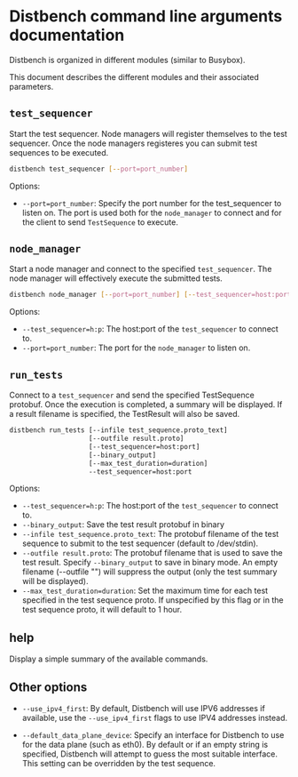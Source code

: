 # Distbench command line arguments documentation

Distbench is organized in different modules (similar to Busybox).

This document describes the different modules and their associated parameters.

## `test_sequencer`

Start the test sequencer. Node managers will register themselves to the test
sequencer. Once the node managers registeres you can submit test sequences to
be executed.

``` bash
distbench test_sequencer [--port=port_number]
```

Options:
- `--port=port_number`: Specify the port number for the test\_sequencer to
  listen on. The port is used both for the `node_manager` to connect and for
  the client to send `TestSequence` to execute.

## `node_manager`

Start a node manager and connect to the specified `test_sequencer`. The
node manager will effectively execute the submitted tests.

``` bash
distbench node_manager [--port=port_number] [--test_sequencer=host:port]
```

Options:
- `--test_sequencer=h:p`: The host:port of the `test_sequencer` to connect to.
- `--port=port_number`: The port for the `node_manager` to listen on.

## `run_tests`

Connect to a `test_sequencer` and send the specified TestSequence protobuf. Once
the execution is completed, a summary will be displayed. If a result filename is
specified, the TestResult will also be saved.

``` bash
distbench run_tests [--infile test_sequence.proto_text]
                    [--outfile result.proto]
                    [--test_sequencer=host:port]
                    [--binary_output]
                    [--max_test_duration=duration]
                    --test_sequencer=host:port
```

Options:
- `--test_sequencer=h:p`: The host:port of the `test_sequencer` to connect to.
- `--binary_output`: Save the test result protobuf in binary
- `--infile test_sequence.proto_text`: The protobuf filename of the test
  sequence to submit to the test sequencer (default to /dev/stdin).
- `--outfile result.proto`: The protobuf filename that is used to save the test
  result.  Specify `--binary_output` to save in binary mode. An empty filename
  (--outfile "") will suppress the output (only the test summary will be
  displayed).
- `--max_test_duration=duration`: Set the maximum time for each test
  specified in the test sequence proto. If unspecified by this flag or in the
  test sequence proto, it will default to 1 hour.

## help

Display a simple summary of the available commands.

## Other options

- `--use_ipv4_first`: By default, Distbench will use IPV6 addresses if
  available, use the `--use_ipv4_first` flags to use IPV4 addresses instead.

- `--default_data_plane_device`: Specify an interface for Distbench to use for
  the data plane (such as eth0). By default or if an empty string is specified,
  Distbench will attempt to guess the most suitable interface. This setting can
  be overridden by the test sequence.
